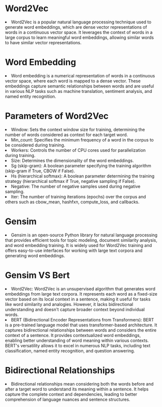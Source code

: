 <h1>Word2Vec</h1>

<lu>
	<li>Word2Vec is a popular natural language processing technique used to generate word embeddings, which are dense vector representations of words in a continuous vector space. It leverages the context of words in a large corpus to learn meaningful word embeddings, allowing similar words to have similar vector representations.</li>
</lu>

<h1>Word Embedding</h1>

<lu>
	<li>Word embedding is a numerical representation of words in a continuous vector space, where each word is mapped to a dense vector. These embeddings capture semantic relationships between words and are useful in various NLP tasks such as machine translation, sentiment analysis, and named entity recognition.</li>
</lu>

<h1>Parameters of Word2Vec</h1>

<lu>
	<li>Window: Sets the context window size for training, determining the number of words considered as context for each target word.</li>
	<li>Min_count: Specifies the minimum frequency of a word in the corpus to be considered during training.</li>
	<li>Workers: Controls the number of CPU cores used for parallelization during training.</li>
	<li>Size: Determines the dimensionality of the word embeddings.</li>
	<li>Sg (skip-gram): A boolean parameter specifying the training algorithm (skip-gram if True, CBOW if False).</li>
	<li>Hs (hierarchical softmax): A boolean parameter determining the training strategy (hierarchical softmax if True, negative sampling if False).</li>
	<li>Negative: The number of negative samples used during negative sampling.</li>
	<li>Iter: The number of training iterations (epochs) over the corpus and others such as cbow_mean, hashfxn, compute_loss, and callbacks.</li>
</lu>

<h1>Gensim</h1>

<lu>
	<li>Gensim is an open-source Python library for natural language processing that provides efficient tools for topic modeling, document similarity analysis, and word embedding training. It is widely used for Word2Vec training and offers easy-to-use interfaces for working with large text corpora and generating word embeddings.</li>
</lu>

<h1>Gensim VS Bert </h1>

<lu>
	<li>Word2Vec: Word2Vec is an unsupervised algorithm that generates word embeddings from large text corpora. It represents each word as a fixed-size vector based on its local context in a sentence, making it useful for tasks like word similarity and analogies. However, it lacks bidirectional understanding and doesn't capture broader context beyond individual words.</li>
	<li>BERT (Bidirectional Encoder Representations from Transformers): BERT is a pre-trained language model that uses transformer-based architecture. It captures bidirectional relationships between words and considers the entire context of a sentence. It provides contextualized word embeddings, enabling better understanding of word meaning within various contexts. BERT's versatility allows it to excel in numerous NLP tasks, including text classification, named entity recognition, and question answering.</li>
</lu>

<h1>Bidirectional Relationships</h1>
<lu>
	<li>Bidirectional relationships mean considering both the words before and after a target word to understand its meaning within a sentence. It helps capture the complete context and dependencies, leading to better comprehension of language nuances and sentence structures.</li>
</lu>
